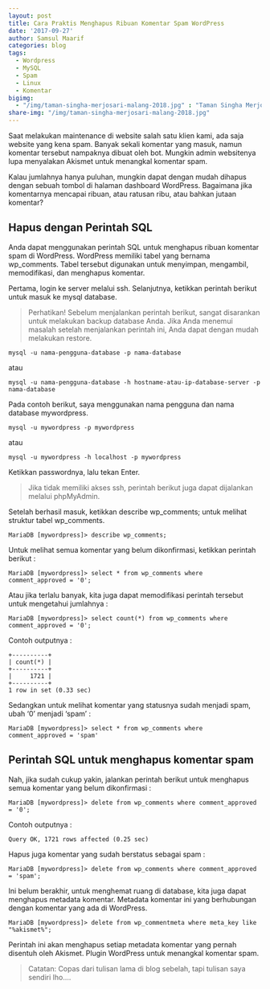 ```yaml
---
layout: post
title: Cara Praktis Menghapus Ribuan Komentar Spam WordPress
date: '2017-09-27'
author: Samsul Maarif
categories: blog
tags:
  - Wordpress
  - MySQL
  - Spam
  - Linux
  - Komentar
bigimg: 
  - "/img/taman-singha-merjosari-malang-2018.jpg" : "Taman Singha Merjosari, Malang (2018)"
share-img: "/img/taman-singha-merjosari-malang-2018.jpg"
---
```


Saat melakukan maintenance di website salah satu klien kami, ada saja website yang kena spam. Banyak sekali komentar yang masuk, namun komentar tersebut nampaknya dibuat oleh bot. Mungkin admin websitenya lupa menyalakan Akismet untuk menangkal komentar spam.

Kalau jumlahnya hanya puluhan, mungkin dapat dengan mudah dihapus dengan sebuah tombol di halaman dashboard WordPress. Bagaimana jika komentarnya mencapai ribuan, atau ratusan ribu, atau bahkan jutaan komentar?

## Hapus dengan Perintah SQL

Anda dapat menggunakan perintah SQL untuk menghapus ribuan komentar spam di WordPress. WordPress memiliki tabel yang bernama wp_comments. Tabel tersebut digunakan untuk menyimpan, mengambil, memodifikasi, dan menghapus komentar.

Pertama, login ke server melalui ssh. Selanjutnya, ketikkan perintah berikut untuk masuk ke mysql database.

> Perhatikan! Sebelum menjalankan perintah berikut, sangat disarankan untuk melakukan backup database Anda. Jika Anda menemui masalah setelah menjalankan perintah ini, Anda dapat dengan mudah melakukan restore.

`mysql -u nama-pengguna-database -p nama-database`

atau

`mysql -u nama-pengguna-database -h hostname-atau-ip-database-server -p nama-database`

Pada contoh berikut, saya menggunakan nama pengguna dan nama database mywordpress.

`mysql -u mywordpress -p mywordpress`

atau

`mysql -u mywordpress -h localhost -p mywordpress`

Ketikkan passwordnya, lalu tekan Enter.

> Jika tidak memiliki akses ssh, perintah berikut juga dapat dijalankan melalui phpMyAdmin.

Setelah berhasil masuk, ketikkan describe wp_comments; untuk melihat struktur tabel wp_comments.

`MariaDB [mywordpress]> describe wp_comments;`

Untuk melihat semua komentar yang belum dikonfirmasi, ketikkan perintah berikut :

`MariaDB [mywordpress]> select * from wp_comments where comment_approved = '0';`

Atau jika terlalu banyak, kita juga dapat memodifikasi perintah tersebut untuk mengetahui jumlahnya :

`MariaDB [mywordpress]> select count(*) from wp_comments where comment_approved = '0';`

Contoh outputnya :

```
+----------+
| count(*) |
+----------+
|     1721 |
+----------+
1 row in set (0.33 sec)
```

Sedangkan untuk melihat komentar yang statusnya sudah menjadi spam, ubah ‘0’ menjadi ‘spam’ :

`MariaDB [mywordpress]> select * from wp_comments where comment_approved = 'spam'`

## Perintah SQL untuk menghapus komentar spam

Nah, jika sudah cukup yakin, jalankan perintah berikut untuk menghapus semua komentar yang belum dikonfirmasi :

`MariaDB [mywordpress]> delete from wp_comments where comment_approved = '0';`

Contoh outputnya :

`Query OK, 1721 rows affected (0.25 sec)`

Hapus juga komentar yang sudah berstatus sebagai spam :

`MariaDB [mywordpress]> delete from wp_comments where comment_approved = 'spam';`

Ini belum berakhir, untuk menghemat ruang di database, kita juga dapat menghapus metadata komentar. Metadata komentar ini yang berhubungan dengan komentar yang ada di WordPress.

`MariaDB [mywordpress]> delete from wp_commentmeta where meta_key like "%akismet%";`

Perintah ini akan menghapus setiap metadata komentar yang pernah disentuh oleh Akismet. Plugin WordPress untuk menangkal komentar spam.

> Catatan: Copas dari tulisan lama di blog sebelah, tapi tulisan saya sendiri lho....